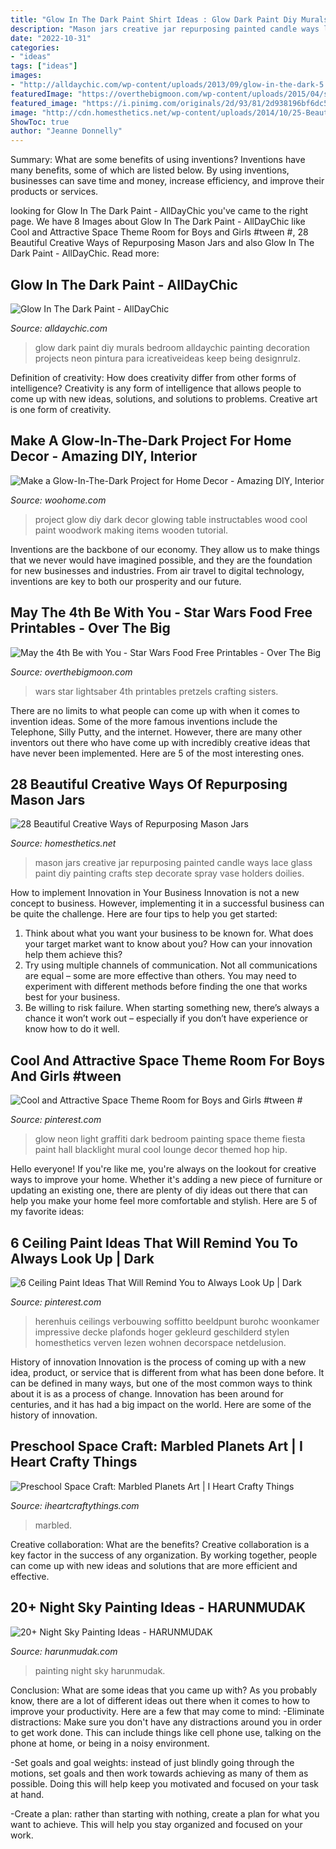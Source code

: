 ```yaml
---
title: "Glow In The Dark Paint Shirt Ideas : Glow Dark Paint Diy Murals Bedroom Alldaychic Painting Decoration Projects Neon Pintura Para Icreativeideas Keep Being Designrulz"
description: "Mason jars creative jar repurposing painted candle ways lace glass paint diy painting crafts step decorate spray vase holders doilies"
date: "2022-10-31"
categories:
- "ideas"
tags: ["ideas"]
images:
- "http://alldaychic.com/wp-content/uploads/2013/09/glow-in-the-dark-5.jpg"
featuredImage: "https://overthebigmoon.com/wp-content/uploads/2015/04/star-wars-lightsaber-pretzels1.jpg"
featured_image: "https://i.pinimg.com/originals/2d/93/81/2d938196bf6dc515d49f1e0ea0e46efb.jpg"
image: "http://cdn.homesthetics.net/wp-content/uploads/2014/10/25-Beautiful-Creative-Ways-of-Repurposing-Mason-Jars-homesthetics-34.jpg"
ShowToc: true
author: "Jeanne Donnelly"
---
```



Summary: What are some benefits of using inventions?
Inventions have many benefits, some of which are listed below. By using inventions, businesses can save time and money, increase efficiency, and improve their products or services.

	

		
looking for Glow In The Dark Paint - AllDayChic you've came to the right page. We have 8 Images about Glow In The Dark Paint - AllDayChic like Cool and Attractive Space Theme Room for Boys and Girls #tween #, 28 Beautiful Creative Ways of Repurposing Mason Jars and also Glow In The Dark Paint - AllDayChic. Read more:
		
    
## Glow In The Dark Paint - AllDayChic

<img loading=lazy src="http://alldaychic.com/wp-content/uploads/2013/09/glow-in-the-dark-5.jpg" onerror="this.onerror=null;this.src='https://tse3.mm.bing.net/th?id=OIP.sfOwmmh-kWJLBrDuvo3a4AHaLI&amp;pid=15.1';" alt="Glow In The Dark Paint - AllDayChic">

_Source: alldaychic.com_

>glow dark paint diy murals bedroom alldaychic painting decoration projects neon pintura para icreativeideas keep being designrulz. 

	

Definition of creativity: How does creativity differ from other forms of intelligence?
Creativity is any form of intelligence that allows people to come up with new ideas, solutions, and solutions to problems. Creative art is one form of creativity.

    
## Make A Glow-In-The-Dark Project For Home Decor - Amazing DIY, Interior

<img loading=lazy src="http://www.woohome.com/wp-content/uploads/2016/10/make-a-glowing-home-decor-project-6.jpg" onerror="this.onerror=null;this.src='https://tse2.mm.bing.net/th?id=OIP.5HWhvMi2dc3W7nF5QPApUAHaRt&amp;pid=15.1';" alt="Make a Glow-In-The-Dark Project for Home Decor - Amazing DIY, Interior">

_Source: woohome.com_

>project glow diy dark decor glowing table instructables wood cool paint woodwork making items wooden tutorial. 

	

Inventions are the backbone of our economy. They allow us to make things that we never would have imagined possible, and they are the foundation for new businesses and industries. From air travel to digital technology, inventions are key to both our prosperity and our future.

    
## May The 4th Be With You - Star Wars Food Free Printables - Over The Big

<img loading=lazy src="https://overthebigmoon.com/wp-content/uploads/2015/04/star-wars-lightsaber-pretzels1.jpg" onerror="this.onerror=null;this.src='https://tse4.mm.bing.net/th?id=OIP.1aJSsBKtkT-F9wxWpej0QAHaKL&amp;pid=15.1';" alt="May the 4th Be with You - Star Wars Food Free Printables - Over The Big">

_Source: overthebigmoon.com_

>wars star lightsaber 4th printables pretzels crafting sisters. 

	

There are no limits to what people can come up with when it comes to invention ideas. Some of the more famous inventions include the Telephone, Silly Putty, and the internet. However, there are many other inventors out there who have come up with incredibly creative ideas that have never been implemented. Here are 5 of the most interesting ones.

    
## 28 Beautiful Creative Ways Of Repurposing Mason Jars

<img loading=lazy src="http://cdn.homesthetics.net/wp-content/uploads/2014/10/25-Beautiful-Creative-Ways-of-Repurposing-Mason-Jars-homesthetics-34.jpg" onerror="this.onerror=null;this.src='https://tse3.mm.bing.net/th?id=OIP.jiD1C7FmyRwZcsglmiMVRAHaLG&amp;pid=15.1';" alt="28 Beautiful Creative Ways of Repurposing Mason Jars">

_Source: homesthetics.net_

>mason jars creative jar repurposing painted candle ways lace glass paint diy painting crafts step decorate spray vase holders doilies. 

	

How to implement Innovation in Your Business
Innovation is not a new concept to business. However, implementing it in a successful business can be quite the challenge. Here are four tips to help you get started: 
1. Think about what you want your business to be known for. What does your target market want to know about you? How can your innovation help them achieve this? 
2. Try using multiple channels of communication. Not all communications are equal – some are more effective than others. You may need to experiment with different methods before finding the one that works best for your business. 
3. Be willing to risk failure. When starting something new, there’s always a chance it won’t work out – especially if you don’t have experience or know how to do it well.

    
## Cool And Attractive Space Theme Room For Boys And Girls #tween #

<img loading=lazy src="https://i.pinimg.com/originals/2d/93/81/2d938196bf6dc515d49f1e0ea0e46efb.jpg" onerror="this.onerror=null;this.src='https://tse1.mm.bing.net/th?id=OIP.ORcFvhUJfLpNvViEA3iKBgHaLH&amp;pid=15.1';" alt="Cool and Attractive Space Theme Room for Boys and Girls #tween #">

_Source: pinterest.com_

>glow neon light graffiti dark bedroom painting space theme fiesta paint hall blacklight mural cool lounge decor themed hop hip. 

	

Hello everyone! If you're like me, you're always on the lookout for creative ways to improve your home. Whether it's adding a new piece of furniture or updating an existing one, there are plenty of diy ideas out there that can help you make your home feel more comfortable and stylish. Here are 5 of my favorite ideas: 

    
## 6 Ceiling Paint Ideas That Will Remind You To Always Look Up | Dark

<img loading=lazy src="https://i.pinimg.com/736x/d0/42/a3/d042a3df5674bbfd2663aa331fdecbe3--colored-ceiling-dark-ceiling.jpg" onerror="this.onerror=null;this.src='https://tse1.mm.bing.net/th?id=OIP.cEOKU-EIDOqsbfd2M9w9wQHaLG&amp;pid=15.1';" alt="6 Ceiling Paint Ideas That Will Remind You to Always Look Up | Dark">

_Source: pinterest.com_

>herenhuis ceilings verbouwing soffitto beeldpunt burohc woonkamer impressive decke plafonds hoger gekleurd geschilderd stylen homesthetics verven lezen wohnen decorspace netdelusion. 

	

History of innovation
Innovation is the process of coming up with a new idea, product, or service that is different from what has been done before. It can be defined in many ways, but one of the most common ways to think about it is as a process of change. Innovation has been around for centuries, and it has had a big impact on the world. Here are some of the history of innovation.

    
## Preschool Space Craft: Marbled Planets Art | I Heart Crafty Things

<img loading=lazy src="https://iheartcraftythings.com/wp-content/uploads/2015/05/marbled-planets-art.jpg" onerror="this.onerror=null;this.src='https://tse4.mm.bing.net/th?id=OIP.23GVwP7lqOixCSZmrc-G0AAAAA&amp;pid=15.1';" alt="Preschool Space Craft: Marbled Planets Art | I Heart Crafty Things">

_Source: iheartcraftythings.com_

>marbled. 

	

Creative collaboration: What are the benefits?
Creative collaboration is a key factor in the success of any organization. By working together, people can come up with new ideas and solutions that are more efficient and effective.

    
## 20+ Night Sky Painting Ideas - HARUNMUDAK

<img loading=lazy src="https://harunmudak.com/wp-content/uploads/2020/07/Night-Sky-Painting-11-1019x1024.jpg" onerror="this.onerror=null;this.src='https://tse3.mm.bing.net/th?id=OIP.bO5xSbrptqsQlAkhmLbjxgHaHc&amp;pid=15.1';" alt="20+ Night Sky Painting Ideas - HARUNMUDAK">

_Source: harunmudak.com_

>painting night sky harunmudak. 

	

Conclusion: What are some ideas that you came up with?
As you probably know, there are a lot of different ideas out there when it comes to how to improve your productivity. Here are a few that may come to mind:
-Eliminate distractions: Make sure you don't have any distractions around you in order to get work done. This can include things like cell phone use, talking on the phone at home, or being in a noisy environment.

-Set goals and goal weights: instead of just blindly going through the motions, set goals and then work towards achieving as many of them as possible. Doing this will help keep you motivated and focused on your task at hand.

-Create a plan: rather than starting with nothing, create a plan for what you want to achieve. This will help you stay organized and focused on your work.

